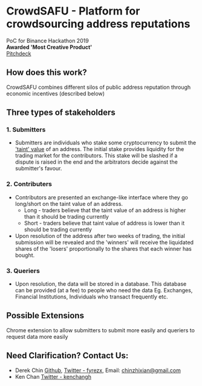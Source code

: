 # CrowdSAFU - Platform for crowdsourcing address reputations
PoC for Binance Hackathon 2019  
**Awarded 'Most Creative Product'**  
[Pitchdeck](https://github.com/derekzx/crowdSAFU/blob/master/Binance%202019%20Hackathon%20Pitch%20Deck.pdf)

## How does this work?
CrowdSAFU combines different silos of public address reputation through economic incentives (described below)

## Three types of stakeholders
### 1. Submitters
* Submitters are individuals who stake some cryptocurrency to submit the ['taint' value](https://bitcoin.stackexchange.com/questions/7966/what-are-tainted-coins-exactly) of an address. The initial stake provides liquidity for the trading market for the contributors. This stake will be slashed if a dispute is raised in the end and the arbitrators decide against the submitter's favour.

### 2. Contributers
* Contributors are presented an exchange-like interface where they go long/short on the taint value of an address. 
    * Long - traders believe that the taint value of an address is higher than it should be trading currently
    * Short - traders believe that taint value of address is lower than it should be trading currently 
* Upon resolution of the address after two weeks of trading, the initial submission will be revealed and the 'winners' will receive the liquidated shares of the 'losers' proportionally to the shares that each winner has bought.

### 3. Queriers
* Upon resolution, the data will be stored in a database. This database can be provided (at a fee) to people who need the data
Eg. Exchanges, Financial Institutions, Individuals who transact frequently etc.

## Possible Extensions
Chrome extension to allow submitters to submit more easily and queriers to request data more easily

## Need Clarification? Contact Us:
* Derek Chin [Github](http://github.com/derekzx), [Twitter - fyrezx](http://twitter.com/fyrezx), Email: [chinzhixian@gmail.com]( mailto:chinzhixian@gmail.com)
* Ken Chan [Twitter - kenchangh](http://twitter.com/kenchangh)
